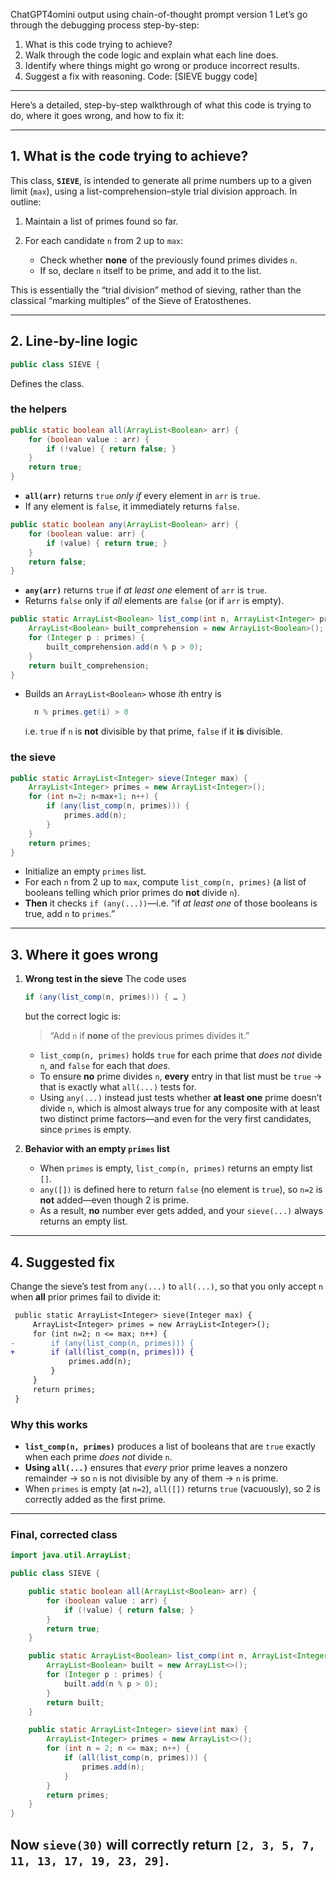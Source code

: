ChatGPT4omini output using chain-of-thought prompt version 1
Let’s go through the debugging process step-by-step:
1. What is this code trying to achieve?
2. Walk through the code logic and explain what each line does.
3. Identify where things might go wrong or produce incorrect results.
4. Suggest a fix with reasoning.
Code:
[SIEVE buggy code]

 --------------------------------------------------------------------------------------------------------------------------
Here’s a detailed, step-by-step walkthrough of what this code is trying to do, where it goes wrong, and how to fix it:

---

## 1. What is the code trying to achieve?

This class, **`SIEVE`**, is intended to generate all prime numbers up to a given limit (`max`), using a list-comprehension–style trial division approach. In outline:

1. Maintain a list of primes found so far.
2. For each candidate `n` from 2 up to `max`:

   * Check whether **none** of the previously found primes divides `n`.
   * If so, declare `n` itself to be prime, and add it to the list.

This is essentially the “trial division” method of sieving, rather than the classical “marking multiples” of the Sieve of Eratosthenes.

---

## 2. Line-by-line logic

```java
public class SIEVE {
```

Defines the class.

### the helpers

```java
public static boolean all(ArrayList<Boolean> arr) {
    for (boolean value : arr) {
        if (!value) { return false; }
    }
    return true;
}
```

* **`all(arr)`** returns `true` *only if* every element in `arr` is `true`.
* If any element is `false`, it immediately returns `false`.

```java
public static boolean any(ArrayList<Boolean> arr) {
    for (boolean value: arr) {
        if (value) { return true; }
    }
    return false;
}
```

* **`any(arr)`** returns `true` if *at least one* element of `arr` is `true`.
* Returns `false` only if *all* elements are `false` (or if `arr` is empty).

```java
public static ArrayList<Boolean> list_comp(int n, ArrayList<Integer> primes) {
    ArrayList<Boolean> built_comprehension = new ArrayList<Boolean>();
    for (Integer p : primes) {
        built_comprehension.add(n % p > 0);
    }
    return built_comprehension;
}
```

* Builds an `ArrayList<Boolean>` whose *i*th entry is

  ```java
    n % primes.get(i) > 0
  ```

  i.e. `true` if `n` is **not** divisible by that prime, `false` if it **is** divisible.

### the sieve

```java
public static ArrayList<Integer> sieve(Integer max) {
    ArrayList<Integer> primes = new ArrayList<Integer>();
    for (int n=2; n<max+1; n++) {
        if (any(list_comp(n, primes))) {
            primes.add(n);
        }
    }
    return primes;
}
```

* Initialize an empty `primes` list.
* For each `n` from 2 up to `max`, compute `list_comp(n, primes)` (a list of booleans telling which prior primes do **not** divide `n`).
* **Then** it checks `if (any(...))`—i.e. “if *at least one* of those booleans is true, add `n` to `primes`.”

---

## 3. Where it goes wrong

1. **Wrong test in the sieve**
   The code uses

   ```java
   if (any(list_comp(n, primes))) { … }
   ```

   but the correct logic is:

   > “Add `n` if **none** of the previous primes divides it.”

   * `list_comp(n, primes)` holds `true` for each prime that *does not* divide `n`, and `false` for each that *does*.
   * To ensure **no** prime divides `n`, **every** entry in that list must be `true` → that is exactly what `all(...)` tests for.
   * Using `any(...)` instead just tests whether **at least one** prime doesn’t divide `n`, which is almost always true for any composite with at least two distinct prime factors—and even for the very first candidates, since `primes` is empty.

2. **Behavior with an empty `primes` list**

   * When `primes` is empty, `list_comp(n, primes)` returns an empty list `[]`.
   * `any([])` is defined here to return `false` (no element is `true`), so `n=2` is **not** added—even though 2 is prime.
   * As a result, **no** number ever gets added, and your `sieve(...)` always returns an empty list.

---

## 4. Suggested fix

Change the sieve’s test from `any(...)` to `all(...)`, so that you only accept `n` when **all** prior primes fail to divide it:

```diff
 public static ArrayList<Integer> sieve(Integer max) {
     ArrayList<Integer> primes = new ArrayList<Integer>();
     for (int n=2; n <= max; n++) {
-        if (any(list_comp(n, primes))) {
+        if (all(list_comp(n, primes))) {
             primes.add(n);
         }
     }
     return primes;
 }
```

### Why this works

* **`list_comp(n, primes)`** produces a list of booleans that are `true` exactly when each prime *does not* divide `n`.
* **Using `all(...)`** ensures that *every* prior prime leaves a nonzero remainder → so `n` is not divisible by any of them → `n` is prime.
* When `primes` is empty (at `n=2`), `all([])` returns `true` (vacuously), so 2 is correctly added as the first prime.

---

### Final, corrected class

```java
import java.util.ArrayList;

public class SIEVE {

    public static boolean all(ArrayList<Boolean> arr) {
        for (boolean value : arr) {
            if (!value) { return false; }
        }
        return true;
    }

    public static ArrayList<Boolean> list_comp(int n, ArrayList<Integer> primes) {
        ArrayList<Boolean> built = new ArrayList<>();
        for (Integer p : primes) {
            built.add(n % p > 0);
        }
        return built;
    }

    public static ArrayList<Integer> sieve(int max) {
        ArrayList<Integer> primes = new ArrayList<>();
        for (int n = 2; n <= max; n++) {
            if (all(list_comp(n, primes))) {
                primes.add(n);
            }
        }
        return primes;
    }
}
```

Now `sieve(30)` will correctly return `[2, 3, 5, 7, 11, 13, 17, 19, 23, 29]`.
 --------------------------------------------------------------------------------------------------------------------------
